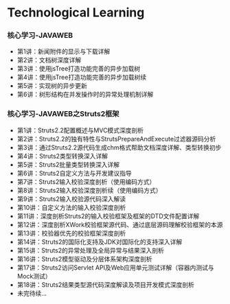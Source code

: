 # Technological Learning
### 核心学习-JAVAWEB
- 第1讲：新闻附件的显示与下载详解
- 第2讲：文档树深度详解
- 第3讲：使用jsTree打造功能完善的异步加载树
- 第4讲：使用jsTree打造功能完善的异步加载树续
- 第5讲：实现树的异步更新
- 第6讲：树形结构在并发操作时的异常处理机制详解
### 核心学习-JAVAWEB之Struts2框架
- 第1讲：Struts2.2配置概述与MVC模式深度剖析
- 第2讲：Struts2.2的独有特性与StrutsPrepareAndExecute过滤器源码分析
- 第3讲：通过Struts2.2源代码生成chm格式帮助文档深度详解、类型转换初步
- 第4讲：Struts2类型转换深入详解
- 第5讲：Struts2批量类型转换深入详解
- 第6讲：Struts2自定义方法与开发建议指导
- 第7讲：Struts2输入校验深度剖析（使用编码方式）
- 第8讲：Struts2输入校验深度剖析续（使用编码方式）
- 第9讲：Struts2输入校验源代码深入解读
- 第10讲：自定义方法的输入校验深度剖析
- 第11讲：深度剖析Struts2的输入校验框架及框架的DTD文件配置详解
- 第12讲：深度剖析XWork校验框架源代码、通过底层源码理解校验框架的本源
- 第13讲：校验器优先的校验框架深度剖析
- 第14讲：Struts2的国际化支持及JDK对国际化的支持深入详解
- 第15讲：Struts2的异常处理及全局异常与结果深入剖析
- 第16讲：Struts2模型驱动及分层体系架构深度剖析
- 第17讲：Struts2访问Servlet API及Web应用单元测试详解（容器内测试与Mock测试）
- 第18讲：Struts2结果类型源代码深度解读及项目开发模式深度剖析
- 未完待续...
